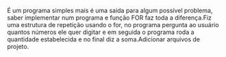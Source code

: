 É um programa simples mais é uma saida para algum possível problema, saber implementar num programa e função FOR faz toda a diferença.Fiz uma estrutura de repetição usando o for, no programa pergunta ao usuário quantos números ele quer digitar e em seguida o programa roda a quantidade estabelecida e no final diz a soma.Adicionar arquivos de projeto.
